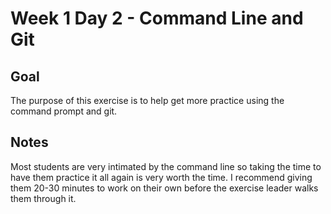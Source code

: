 # Week 1 Day 2 - Command Line and Git

## Goal

The purpose of this exercise is to help get more practice using the command prompt and git.

## Notes

Most students are very intimated by the command line so taking the time to have them practice it all again is very worth the time. I recommend giving them 20-30 minutes to work on their own before the exercise leader walks them through it.
